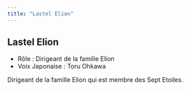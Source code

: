 ```yaml
---
title: "Lastel Elion"
---
```


Lastel Elion
------------



* Rôle : Dirigeant de la famille Elion
* Voix Japonaise : Toru Ohkawa


Dirigeant de la famille Elion qui est membre des Sept Etoiles.



